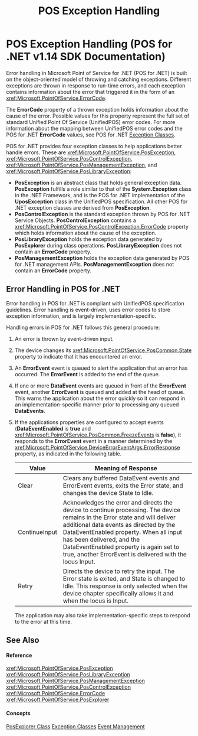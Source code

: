﻿---
title: POS Exception Handling
description: POS Exception Handling (POS for .NET v1.14 SDK Documentation)
ms.date: 03/03/2014
ms.topic: how-to
ms.custom: pos-restored-from-archive
---

# POS Exception Handling (POS for .NET v1.14 SDK Documentation)

Error handling in Microsoft Point of Service for .NET (POS for .NET) is built on the object-oriented model of throwing and catching exceptions. Different exceptions are thrown in response to run-time errors, and each exception contains information about the error that triggered it in the form of an <xref:Microsoft.PointOfService.ErrorCode>.

The **ErrorCode** property of a thrown exception holds information about the cause of the error. Possible values for this property represent the full set of standard Unified Point Of Service (UnifiedPOS) error codes. For more information about the mapping between UnifiedPOS error codes and the POS for .NET **ErrorCode** values, see POS for .NET [Exception Classes](exception-classes.md).

POS for .NET provides four exception classes to help applications better handle errors. These are <xref:Microsoft.PointOfService.PosException>, <xref:Microsoft.PointOfService.PosControlException>, <xref:Microsoft.PointOfService.PosManagementException>, and <xref:Microsoft.PointOfService.PosLibraryException>:

- **PosException** is an abstract class that holds general exception data. **PosException** fulfills a role similar to that of the **System.Exception** class in the .NET Framework, and is the POS for .NET implementation of the **UposException** class in the UnifiedPOS specification. All other POS for .NET exception classes are derived from **PosException**.
- **PosControlException** is the standard exception thrown by POS for .NET Service Objects. **PosControlException** contains a <xref:Microsoft.PointOfService.PosControlException.ErrorCode> property which holds information about the cause of the exception.
- **PosLibraryException** holds the exception data generated by **PosExplorer** during class operations. **PosLibraryException** does not contain an **ErrorCode** property.
- **PosManagementException** holds the exception data generated by POS for .NET management APIs. **PosManagementException** does not contain an **ErrorCode** property.

## Error Handling in POS for .NET

Error handling in POS for .NET is compliant with UnifiedPOS specification guidelines. Error handling is event-driven, uses error codes to store exception information, and is largely implementation-specific.

Handling errors in POS for .NET follows this general procedure:

1. An error is thrown by event-driven input.

2. The device changes its <xref:Microsoft.PointOfService.PosCommon.State> property to indicate that it has encountered an error.

3. An **ErrorEvent** event is queued to alert the application that an error has occurred. The **ErrorEvent** is added to the end of the queue.

4. If one or more **DataEvent** events are queued in front of the **ErrorEvent** event, another **ErrorEvent** is queued and added at the head of queue. This warns the application about the error quickly so it can respond in an implementation-specific manner prior to processing any queued **DataEvents**.

5. If the applications properties are configured to accept events (**DataEventEnabled** is **true** and <xref:Microsoft.PointOfService.PosCommon.FreezeEvents> is **false**), it responds to the **ErrorEvent** event in a manner determined by the <xref:Microsoft.PointOfService.DeviceErrorEventArgs.ErrorResponse> property, as indicated in the following table.

    | Value         | Meaning of Response                                                                                                                                                                                                                                                                                                                                |
    |---------------|----------------------------------------------------------------------------------------------------------------------------------------------------------------------------------------------------------------------------------------------------------------------------------------------------------------------------------------------------|
    | Clear         | Clears any buffered DataEvent events and ErrorEvent events, exits the Error state, and changes the device State to Idle.                                                                                                                                                                                                                           |
    | ContinueInput | Acknowledges the error and directs the device to continue processing. The device remains in the Error state and will deliver additional data events as directed by the DataEventEnabled property. When all input has been delivered, and the DataEventEnabled property is again set to true, another ErrorEvent is delivered with the locus Input. |
    | Retry         | Directs the device to retry the input. The Error state is exited, and State is changed to Idle. This response is only selected when the device chapter specifically allows it and when the locus is Input.                                                                                                                                         |

    The application may also take implementation-specific steps to respond to the error at this time.

## See Also

#### Reference

<xref:Microsoft.PointOfService.PosException>
<xref:Microsoft.PointOfService.PosLibraryException>
<xref:Microsoft.PointOfService.PosManagementException>
<xref:Microsoft.PointOfService.PosControlException>
<xref:Microsoft.PointOfService.ErrorCode>
<xref:Microsoft.PointOfService.PosExplorer>

#### Concepts

[PosExplorer Class](posexplorer-class.md)
[Exception Classes](exception-classes.md)
[Event Management](event-management.md)
